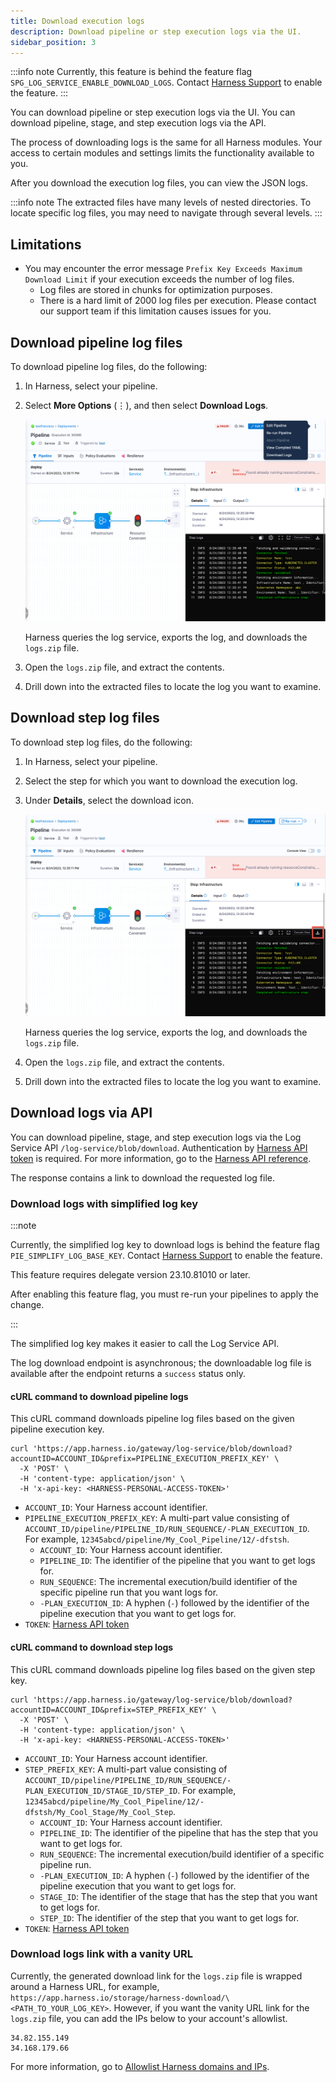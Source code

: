 ```yaml
---
title: Download execution logs
description: Download pipeline or step execution logs via the UI. 
sidebar_position: 3
---
```


:::info note
Currently, this feature is behind the feature flag `SPG_LOG_SERVICE_ENABLE_DOWNLOAD_LOGS`. Contact [Harness Support](mailto:support@harness.io) to enable the feature.
:::

You can download pipeline or step execution logs via the UI. You can download pipeline, stage, and step execution logs via the API.

The process of downloading logs is the same for all Harness modules. Your access to certain modules and settings limits the functionality available to you.

After you download the execution log files, you can view the JSON logs.

:::info note
The extracted files have many levels of nested directories. To locate specific log files, you may need to navigate through several levels.
:::

## Limitations

* You may encounter the error message `Prefix Key Exceeds Maximum Download Limit` if your execution exceeds the number of log files.
   * Log files are stored in chunks for optimization purposes.
   * There is a hard limit of 2000 log files per execution. Please contact our support team if this limitation causes issues for you.

## Download pipeline log files

To download pipeline log files, do the following:

1. In Harness, select your pipeline.
2. Select **More Options** (&vellip;), and then select **Download Logs**.

   ![](./static/download-pipeline-logs.png)

   Harness queries the log service, exports the log, and downloads the `logs.zip` file.

3. Open the `logs.zip` file, and extract the contents.
4. Drill down into the extracted files to locate the log you want to examine.

## Download step log files

To download step log files, do the following:

1. In Harness, select your pipeline.
2. Select the step for which you want to download the execution log.
3. Under **Details**, select the download icon.

   ![](./static/download-step-logs.png)

   Harness queries the log service, exports the log, and downloads the `logs.zip` file. 

4. Open the `logs.zip` file, and extract the contents.
5. Drill down into the extracted files to locate the log you want to examine.

## Download logs via API

You can download pipeline, stage, and step execution logs via the Log Service API `/log-service/blob/download`. Authentication by [Harness API token](/docs/platform/automation/api/add-and-manage-api-keys) is required. For more information, go to the [Harness API reference](https://apidocs.harness.io/#section/Introduction/Authentication).

The response contains a link to download the requested log file.

### Download logs with simplified log key

:::note

Currently, the simplified log key to download logs is behind the feature flag `PIE_SIMPLIFY_LOG_BASE_KEY`. Contact [Harness Support](mailto:support@harness.io) to enable the feature.

This feature requires delegate version 23.10.81010 or later.

After enabling this feature flag, you must re-run your pipelines to apply the change.

:::

The simplified log key makes it easier to call the Log Service API.

The log download endpoint is asynchronous; the downloadable log file is available after the endpoint returns a `success` status only.

#### cURL command to download pipeline logs

This cURL command downloads pipeline log files based on the given pipeline execution key.

```
curl 'https://app.harness.io/gateway/log-service/blob/download?accountID=ACCOUNT_ID&prefix=PIPELINE_EXECUTION_PREFIX_KEY' \
  -X 'POST' \
  -H 'content-type: application/json' \
  -H 'x-api-key: <HARNESS-PERSONAL-ACCESS-TOKEN>'
```

* `ACCOUNT_ID`: Your Harness account identifier.
* `PIPELINE_EXECUTION_PREFIX_KEY`: A multi-part value consisting of `ACCOUNT_ID/pipeline/PIPELINE_ID/RUN_SEQUENCE/-PLAN_EXECUTION_ID`. For example, `12345abcd/pipeline/My_Cool_Pipeline/12/-dfstsh`.
   * `ACCOUNT_ID`: Your Harness account identifier.
   * `PIPELINE_ID`: The identifier of the pipeline that you want to get logs for.
   * `RUN_SEQUENCE`: The incremental execution/build identifier of the specific pipeline run that you want logs for.
   * `-PLAN_EXECUTION_ID`: A hyphen (`-`) followed by the identifier of the pipeline execution that you want to get logs for.
* `TOKEN`: [Harness API token](/docs/platform/automation/api/add-and-manage-api-keys)

#### cURL command to download step logs

This cURL command downloads pipeline log files based on the given step key.

```
curl 'https://app.harness.io/gateway/log-service/blob/download?accountID=ACCOUNT_ID&prefix=STEP_PREFIX_KEY' \
  -X 'POST' \
  -H 'content-type: application/json' \
  -H 'x-api-key: <HARNESS-PERSONAL-ACCESS-TOKEN>'
```

* `ACCOUNT_ID`: Your Harness account identifier.
* `STEP_PREFIX_KEY`: A multi-part value consisting of `ACCOUNT_ID/pipeline/PIPELINE_ID/RUN_SEQUENCE/-PLAN_EXECUTION_ID/STAGE_ID/STEP_ID`. For example, `12345abcd/pipeline/My_Cool_Pipeline/12/-dfstsh/My_Cool_Stage/My_Cool_Step`.
   * `ACCOUNT_ID`: Your Harness account identifier.
   * `PIPELINE_ID`: The identifier of the pipeline that has the step that you want to get logs for.
   * `RUN_SEQUENCE`: The incremental execution/build identifier of a specific pipeline run.
   * `-PLAN_EXECUTION_ID`: A hyphen (`-`) followed by the identifier of the pipeline execution that you want to get logs for.
   * `STAGE_ID`: The identifier of the stage that has the step that you want to get logs for.
   * `STEP_ID`: The identifier of the step that you want to get logs for.
* `TOKEN`: [Harness API token](/docs/platform/automation/api/add-and-manage-api-keys)


### Download logs link with a vanity URL

Currently, the generated download link for the `logs.zip` file is wrapped around a Harness URL, for example, `https://app.harness.io/storage/harness-download/\<PATH_TO_YOUR_LOG_KEY>`. However, if you want the vanity URL link for the `logs.zip` file, you can add the IPs below to your account's allowlist.

```
34.82.155.149
34.168.179.66
```

For more information, go to [Allowlist Harness domains and IPs](/docs/platform/references/allowlist-harness-domains-and-ips/).